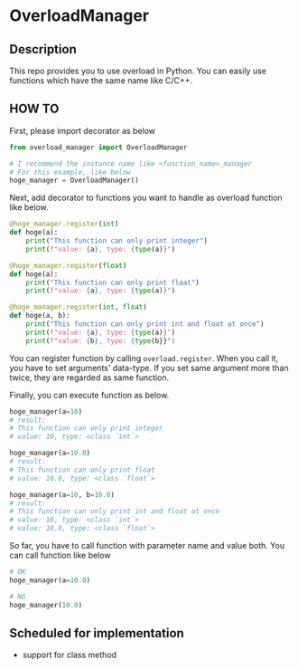 # OverloadManager

## Description
This repo provides you to use overload in Python.
You can easily use functions which have the same name like C/C++.

## HOW TO
First, please import decorator as below
```python
from overload_manager import OverloadManager

# I recommend the instance name like <function_name>_manager
# For this example, like below
hoge_manager = OverloadManager()
```

Next, add decorator to functions you want to handle as overload function like below.
```python
@hoge_manager.register(int)
def hoge(a):
    print("This function can only print integer")
    print(f"value: {a}, type: {type(a)}")

@hoge_manager.register(float)
def hoge(a):
    print("This function can only print float")
    print(f"value: {a}, type: {type(a)}")

@hoge_manager.register(int, float)
def hoge(a, b):
    print("This function can only print int and float at once")
    print(f"value: {a}, type: {type(a)}")
    print(f"value: {b}, type: {type(b}}")
```
You can register function by calling `overload.register`.
When you call it, you have to set arguments' data-type. If you set same argument more than twice, they are regarded as same function.

Finally, you can execute function as below.
```python
hoge_manager(a=10)
# result:
# This function can only print integer
# value: 10, type: <class `int`>

hoge_manager(a=10.0)
# result:
# This function can only print float
# value: 10.0, type: <class `float`>

hoge_manager(a=10, b=10.0)
# result:
# This function can only print int and float at once
# value: 10, type: <class `int`>
# value: 10.0, type: <class `float`>
```

So far, you have to call function with parameter name and value both.
You can call function like below
```python
# OK
hoge_manager(a=10.0)

# NG
hoge_manager(10.0)
```

## Scheduled for implementation
- support for class method

